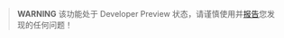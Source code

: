 > **WARNING**
> 该功能处于 Developer Preview 状态，请谨慎使用并[报告](https://github.com/fluent-form/fluent-form/issues)您发现的任何问题！

